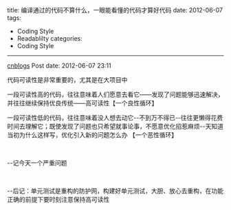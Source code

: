title: 编译通过的代码不算什么，一眼能看懂的代码才算好代码
date: 2012-06-07
tags:
  - Coding Style
  - Readablilty
categories:
  - Coding Style
---

[cnblogs](http://www.cnblogs.com/pcy0/archive/2012/06/07/2541074.html) Post date: 2012-06-07 23:11

代码可读性是非常重要的，尤其是在大项目中

<!-- more -->

一段可读性高的代码，往往意味着人们愿意去看它——发现了问题能够迅速解决，并往往继续保持优良传统——高可读性【一个良性循环】

一段可读性低的代码，往往意味着没人想去动它--不到万不得已--往往更懒得花费时间去理解它；既使发现了问题也只希望就事论事，不愿意优化招惹麻烦--天知道当初为什么这样写，优化引入新的问题怎么办 【一个恶性循环】

 

--记今天一个严重问题

 

--后记：单元测试是重构的防护网，构建好单元测试，大胆、放心去重构，在功能正确的前提下要时刻注意保持高可读性
